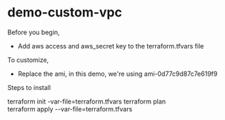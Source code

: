 # demo-custom-vpc
Before you begin,
- Add aws access and aws_secret key to the terraform.tfvars file

To customize,
- Replace the ami, in this demo, we're using ami-0d77c9d87c7e619f9

Steps to install

terraform init -var-file=terraform.tfvars
terraform plan   
terraform apply --var-file=terraform.tfvars
